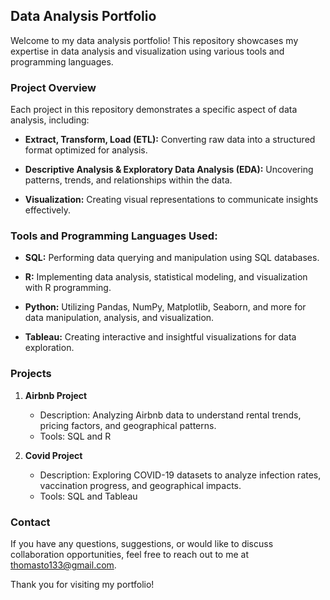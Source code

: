 ## Data Analysis Portfolio

Welcome to my data analysis portfolio! This repository showcases my expertise in data analysis and visualization using various tools and programming languages.

### Project Overview

Each project in this repository demonstrates a specific aspect of data analysis, including:

- **Extract, Transform, Load (ETL):** Converting raw data into a structured format optimized for analysis.
  
- **Descriptive Analysis & Exploratory Data Analysis (EDA):** Uncovering patterns, trends, and relationships within the data.
  
- **Visualization:** Creating visual representations to communicate insights effectively.

### Tools and Programming Languages Used:

- **SQL:** Performing data querying and manipulation using SQL databases.

- **R:** Implementing data analysis, statistical modeling, and visualization with R programming.

- **Python:** Utilizing Pandas, NumPy, Matplotlib, Seaborn, and more for data manipulation, analysis, and visualization.

- **Tableau:** Creating interactive and insightful visualizations for data exploration.

### Projects

1. **Airbnb Project**
   - Description: Analyzing Airbnb data to understand rental trends, pricing factors, and geographical patterns.
   - Tools: SQL and R

2. **Covid Project**
   - Description: Exploring COVID-19 datasets to analyze infection rates, vaccination progress, and geographical impacts.
   - Tools: SQL and Tableau

### Contact

If you have any questions, suggestions, or would like to discuss collaboration opportunities, feel free to reach out to me at thomasto133@gmail.com.

Thank you for visiting my portfolio!

